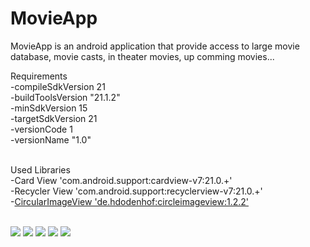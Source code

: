 # MovieApp
MovieApp is an android application that provide access to large movie database, movie casts, in theater movies, up comming movies... <br>

Requirements<br>
 -compileSdkVersion 21<br>
 -buildToolsVersion "21.1.2"<br>
 -minSdkVersion 15<br>
 -targetSdkVersion 21<br>
 -versionCode 1<br>
 -versionName "1.0"<br><br>
       
 Used Libraries<br>
 -Card View  'com.android.support:cardview-v7:21.0.+'<br>
 -Recycler View 'com.android.support:recyclerview-v7:21.0.+'<br>
 -<a href="http://www.w3schools.com">CircularImageView 'de.hdodenhof:circleimageview:1.2.2'</a><br>
 <br>

<img src="http://i61.tinypic.com/j6ppw7.png"/>
<img src="http://i58.tinypic.com/25kmyz6.png"/>
<img src="http://i58.tinypic.com/308l254.png"/>
<img src="http://i57.tinypic.com/fe050k.png"/>
<img src="http://i62.tinypic.com/3346f5t.png"/>
